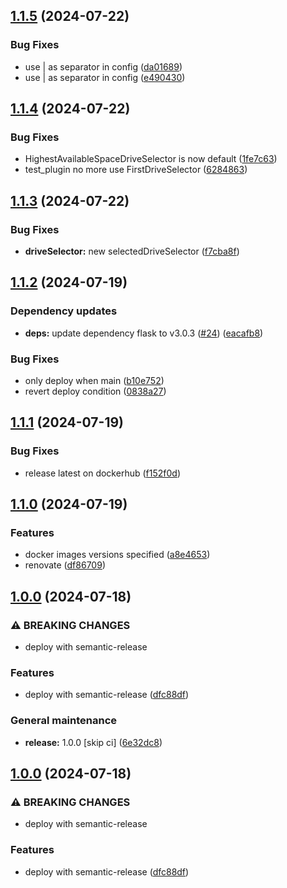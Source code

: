 ## [1.1.5](https://github.com/unibo-fc-internships/docker-volumes-plugin/compare/1.1.4...1.1.5) (2024-07-22)

### Bug Fixes

* use | as separator in config ([da01689](https://github.com/unibo-fc-internships/docker-volumes-plugin/commit/da01689da97143bb6019309ad6e65acad257bab5))
* use | as separator in config ([e490430](https://github.com/unibo-fc-internships/docker-volumes-plugin/commit/e49043087f625ebcb0fabc21679a420977d1690b))

## [1.1.4](https://github.com/unibo-fc-internships/docker-volumes-plugin/compare/1.1.3...1.1.4) (2024-07-22)

### Bug Fixes

* HighestAvailableSpaceDriveSelector is now default ([1fe7c63](https://github.com/unibo-fc-internships/docker-volumes-plugin/commit/1fe7c637467aa5007a4a1a3946f10b056d8dfa57))
* test_plugin no more use FirstDriveSelector ([6284863](https://github.com/unibo-fc-internships/docker-volumes-plugin/commit/6284863682720b25d058134665987ae605e22d49))

## [1.1.3](https://github.com/unibo-fc-internships/docker-volumes-plugin/compare/1.1.2...1.1.3) (2024-07-22)

### Bug Fixes

* **driveSelector:** new selectedDriveSelector ([f7cba8f](https://github.com/unibo-fc-internships/docker-volumes-plugin/commit/f7cba8fa4ad7da578a0eadd51b7e4152ab102baa))

## [1.1.2](https://github.com/unibo-fc-internships/docker-volumes-plugin/compare/1.1.1...1.1.2) (2024-07-19)

### Dependency updates

* **deps:** update dependency flask to v3.0.3 ([#24](https://github.com/unibo-fc-internships/docker-volumes-plugin/issues/24)) ([eacafb8](https://github.com/unibo-fc-internships/docker-volumes-plugin/commit/eacafb83f82ed7624e68c0bc3ad9db9011c4dc51))

### Bug Fixes

* only deploy when main ([b10e752](https://github.com/unibo-fc-internships/docker-volumes-plugin/commit/b10e752d65709fe05d91b88ac6e7cfeb9840aa76))
* revert deploy condition ([0838a27](https://github.com/unibo-fc-internships/docker-volumes-plugin/commit/0838a27b10d146d9defea33c92d2dc69cfae625d))

## [1.1.1](https://github.com/unibo-fc-internships/docker-volumes-plugin/compare/1.1.0...1.1.1) (2024-07-19)

### Bug Fixes

* release latest on dockerhub ([f152f0d](https://github.com/unibo-fc-internships/docker-volumes-plugin/commit/f152f0d087f1c33210520aa623384ba59ea4aba6))

## [1.1.0](https://github.com/unibo-fc-internships/docker-volumes-plugin/compare/1.0.0...1.1.0) (2024-07-19)

### Features

* docker images versions specified ([a8e4653](https://github.com/unibo-fc-internships/docker-volumes-plugin/commit/a8e4653af40a1a163b819084e7aea8e54b370c41))
* renovate ([df86709](https://github.com/unibo-fc-internships/docker-volumes-plugin/commit/df86709ca34ba5509a3d9583be74246f5d258561))

## [1.0.0](https://github.com/unibo-fc-internships/docker-volumes-plugin/compare/v0.1.0...1.0.0) (2024-07-18)

### ⚠ BREAKING CHANGES

* deploy with semantic-release

### Features

* deploy with semantic-release ([dfc88df](https://github.com/unibo-fc-internships/docker-volumes-plugin/commit/dfc88dfedb00d6742241929a57b3ac19e4f11429))

### General maintenance

* **release:** 1.0.0 [skip ci] ([6e32dc8](https://github.com/unibo-fc-internships/docker-volumes-plugin/commit/6e32dc8d697aeaea27b1b433b0d1fe1933f1de5c))

## [1.0.0](https://github.com/unibo-fc-internships/docker-volumes-plugin/compare/v0.1.0...1.0.0) (2024-07-18)

### ⚠ BREAKING CHANGES

* deploy with semantic-release

### Features

* deploy with semantic-release ([dfc88df](https://github.com/unibo-fc-internships/docker-volumes-plugin/commit/dfc88dfedb00d6742241929a57b3ac19e4f11429))
